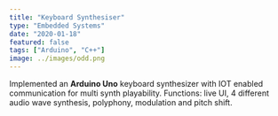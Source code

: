 ```yaml
---
title: "Keyboard Synthesiser"
type: "Embedded Systems"
date: "2020-01-18"
featured: false
tags: ["Arduino", "C++"]
image: ../images/odd.png
---
```


Implemented an **Arduino Uno** keyboard synthesizer with IOT enabled communication for multi synth playability.
Functions: live UI, 4 different audio wave synthesis, polyphony, modulation and pitch shift.